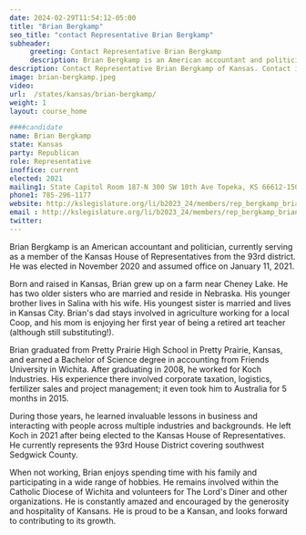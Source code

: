 ```yaml
---
date: 2024-02-29T11:54:12-05:00
title: "Brian Bergkamp"
seo_title: "contact Representative Brian Bergkamp"
subheader:
     greeting: Contact Representative Brian Bergkamp
     description: Brian Bergkamp is an American accountant and politician, currently serving as a member of the Kansas House of Representatives from the 93rd district. He was elected in November 2020 and assumed office on January 11, 2021.
description: Contact Representative Brian Bergkamp of Kansas. Contact information for Brian Bergkamp includes email address, phone number, and mailing address.
image: brian-bergkamp.jpeg
video:
url:  /states/kansas/brian-bergkamp/
weight: 1
layout: course_home

####candidate
name: Brian Bergkamp
state: Kansas
party: Republican
role: Representative
inoffice: current
elected: 2021
mailing1: State Capitol Room 187-N 300 SW 10th Ave Topeka, KS 66612-1504
phone1: 785-296-1177
website: http://kslegislature.org/li/b2023_24/members/rep_bergkamp_brian_1/
email : http://kslegislature.org/li/b2023_24/members/rep_bergkamp_brian_1/
twitter:
---
```


Brian Bergkamp is an American accountant and politician, currently serving as a member of the Kansas House of Representatives from the 93rd district. He was elected in November 2020 and assumed office on January 11, 2021.

Born and raised in Kansas, Brian grew up on a farm near Cheney Lake. He has two older sisters who are married and reside in Nebraska. His younger brother lives in Salina with his wife. His youngest sister is married and lives in Kansas City. Brian's dad stays involved in agriculture working for a local Coop, and his mom is enjoying her first year of being a retired art teacher (although still substituting!).

Brian graduated from Pretty Prairie High School in Pretty Prairie, Kansas, and earned a Bachelor of Science degree in accounting from Friends University in Wichita. After graduating in 2008, he worked for Koch Industries. His experience there involved corporate taxation, logistics, fertilizer sales and project management; it even took him to Australia for 5 months in 2015.

During those years, he learned invaluable lessons in business and interacting with people across multiple industries and backgrounds. He left Koch in 2021 after being elected to the Kansas House of Representatives. He currently represents the 93rd House District covering southwest Sedgwick County.

When not working, Brian enjoys spending time with his family and participating in a wide range of hobbies. He remains involved within the Catholic Diocese of Wichita and volunteers for The Lord's Diner and other organizations. He is constantly amazed and encouraged by the generosity and hospitality of Kansans. He is proud to be a Kansan, and looks forward to contributing to its growth.
